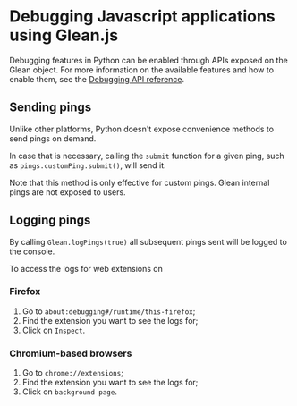 # Debugging Javascript applications using Glean.js

Debugging features in Python can be enabled through APIs exposed on the Glean object.
For more information on the available features and how to enable them,
see the [Debugging API reference](../../reference/debugging/index.md).

## Sending pings

Unlike other platforms, Python doesn't expose convenience methods to send pings on demand.

In case that is necessary, calling the `submit` function for a given ping,
such as `pings.customPing.submit()`, will send it.

Note that this method is only effective for custom pings.
Glean internal pings are not exposed to users.

## Logging pings

By calling `Glean.logPings(true)` all subsequent pings sent will be logged to the console.

To access the logs for web extensions on

### Firefox

1. Go to `about:debugging#/runtime/this-firefox`;
2. Find the extension you want to see the logs for;
3. Click on `Inspect`.

### Chromium-based browsers

1. Go to `chrome://extensions`;
2. Find the extension you want to see the logs for;
3. Click on `background page`.
